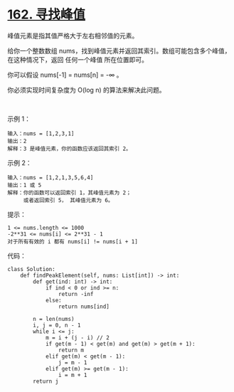 # [162. 寻找峰值](https://leetcode-cn.com/problems/find-peak-element/)

峰值元素是指其值严格大于左右相邻值的元素。

给你一个整数数组 nums，找到峰值元素并返回其索引。数组可能包含多个峰值，在这种情况下，返回 任何一个峰值 所在位置即可。

你可以假设 nums[-1] = nums[n] = -∞ 。

你必须实现时间复杂度为 O(log n) 的算法来解决此问题。

 

示例 1：
```
输入：nums = [1,2,3,1]
输出：2
解释：3 是峰值元素，你的函数应该返回其索引 2。
```
示例 2：
```
输入：nums = [1,2,1,3,5,6,4]
输出：1 或 5 
解释：你的函数可以返回索引 1，其峰值元素为 2；
     或者返回索引 5， 其峰值元素为 6。
```

提示：
```
1 <= nums.length <= 1000
-2**31 <= nums[i] <= 2**31 - 1
对于所有有效的 i 都有 nums[i] != nums[i + 1]
```

代码：
```python3
class Solution:
    def findPeakElement(self, nums: List[int]) -> int:
        def get(ind: int) -> int:
            if ind < 0 or ind >= n:
                return -inf
            else:
                return nums[ind]

        n = len(nums)
        i, j = 0, n - 1
        while i <= j:
            m = i + (j - i) // 2
            if get(m - 1) < get(m) and get(m) > get(m + 1):
                return m
            elif get(m) < get(m - 1):
                j = m - 1
            elif get(m) >= get(m - 1):
                i = m + 1
        return j
```